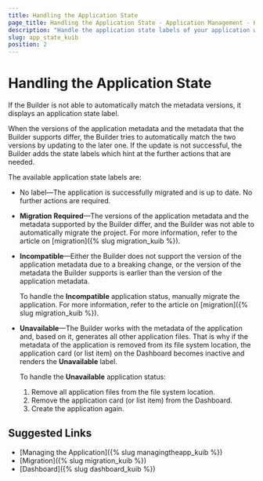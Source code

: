 ```yaml
---
title: Handling the Application State
page_title: Handling the Application State - Application Management - Kendo UI Builder
description: "Handle the application state labels of your application when working with the Kendo UI Builder tool."
slug: app_state_kuib
position: 2
---
```


# Handling the Application State

If the Builder is not able to automatically match the metadata versions, it displays an application state label.

When the versions of the application metadata and the metadata that the Builder supports differ, the Builder tries to automatically match the two versions by updating to the later one. If the update is not successful, the Builder adds the state labels which hint at the further actions that are needed.

The available application state labels are:

* No label&mdash;The application is successfully migrated and is up to date. No further actions are required.
* **Migration Required**&mdash;The versions of the application metadata and the metadata supported by the Builder differ, and the Builder was not able to automatically migrate the project. For more information, refer to the article on [migration]({% slug migration_kuib %}).
* **Incompatible**&mdash;Either the Builder does not support the version of the application metadata due to a breaking change, or the version of the metadata the Builder supports is earlier than the version of the application metadata.

    To handle the **Incompatible** application status, manually migrate the application. For more information, refer to the article on [migration]({% slug migration_kuib %}).

* **Unavailable**&mdash;The Builder works with the metadata of the application and, based on it, generates all other application files. That is why if the metadata of the application is removed from its file system location, the application card (or list item) on the Dashboard becomes inactive and renders the **Unavailable** label.

    To handle the **Unavailable** application status:

    1. Remove all application files from the file system location.
    2. Remove the application card (or list item) from the Dashboard.
    3. Create the application again.

## Suggested Links

* [Managing the Application]({% slug managingtheapp_kuib %})
* [Migration]({% slug migration_kuib %})
* [Dashboard]({% slug dashboard_kuib %})
